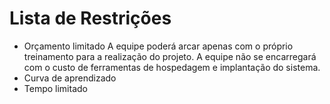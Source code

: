 # Lista de Restrições

- Orçamento limitado
    A equipe poderá arcar apenas com o próprio treinamento para a realização do projeto. A equipe não se encarregará com o custo de ferramentas de hospedagem e implantação do sistema. 
- Curva de aprendizado
- Tempo limitado